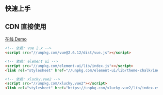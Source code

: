 ## 快速上手

## CDN 直接使用

[在线 Demo](https://codesandbox.io/s/elastic-wildflower-i0xze)

```html
<!-- 依赖: vue 2.x -->
<script src="//unpkg.com/vue@2.6.12/dist/vue.js"></script>

<!-- 依赖: element ui -->
<script src="//unpkg.com/element-ui/lib/index.js"></script>
<link rel="stylesheet" href="//unpkg.com/element-ui/lib/theme-chalk/index.css" />

<!-- 依赖: xlucky.vue2 -->
<script src="//unpkg.com/xlucky.vue2"></script>
<link rel="stylesheet" href="https://unpkg.com/xlucky.vue2/lib/index.css" />
```
